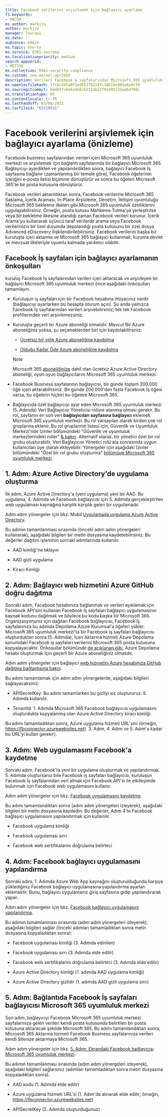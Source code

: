 ```yaml
---
title: Facebook verilerini arşivlemek için bağlayıcı ayarlama
f1.keywords:
- NOCSH
ms.author: markjjo
author: markjjo
manager: laurawi
ms.date: ''
audience: Admin
ms.topic: how-to
ms.service: O365-seccomp
ms.localizationpriority: medium
search.appverid:
- MET150
ms.collection: M365-security-compliance
ms.custom: seo-marvel-apr2020
description: Verileri Facebook & sayfalarından Microsoft 365 uyumluluk merkezi verileri içeri & için bağlantı & ayarlamayı ve ayarlamayı Microsoft 365.
ms.openlocfilehash: f7cbc2b5a0f1ed55379224fc18b1be905e8a4cf0
ms.sourcegitcommit: bdd6ffc6ebe4e6cb212ab22793d9513dae6d798c
ms.translationtype: MT
ms.contentlocale: tr-TR
ms.lasthandoff: 03/08/2022
ms.locfileid: "63319531"
---
```

# <a name="set-up-a-connector-to-archive-facebook-data-preview"></a>Facebook verilerini arşivlemek için bağlayıcı ayarlama (önizleme)

Facebook business sayfalarından verileri içeri Microsoft 365 uyumluluk merkezi ve arşivlemek için bağlantı sayfalarında bir bağlayıcı Microsoft 365. Bağlayıcıyı ayardikten ve yapılandırdikten sonra, bağlayıcı Facebook İş sayfasına bağlanır (zamanlanmış bir temele göre), Facebook öğelerinin içeriğini e-posta iletisi biçimine dönüştürür ve sonra bu öğeleri Microsoft 365'te bir posta kutusuna dönüştürür.

Facebook verileri aktarıldıktan sonra, Facebook verilerine Microsoft 365 Saklama, İçerik Araması, In-Place Arşivleme, Denetim, İletişim uyumluluğu Microsoft 365 bekletme ilkeleri gibi Microsoft 365 uyumluluk özelliklerini uygulayabilirsiniz. Örneğin, posta kutusu Mahkeme Tutma'ya yerleştirilse veya bir bekletme ilkesine atandığı zaman Facebook verileri korunur. İçerik Arama'yu kullanarak üçüncü taraf verilerde arama veya Facebook verilerinizin bir özel durumda depolandığı posta kutusunu bir özel dosya Advanced eDiscovery ilişkilendirilebilirsiniz. Facebook verilerini başka bir kuruluşta içeri aktarma ve Microsoft 365 bağlayıcı kullanmak, kuruma devlet ve mevzuat ilkeleriyle uyumlu kalmada yardımcı olabilir.

## <a name="prerequisites-for-setting-up-a-connector-for-facebook-business-pages"></a>Facebook İş sayfaları için bağlayıcı ayarlamanın önkoşulları

kuruluş Facebook İş sayfalarından verileri içeri aktaracak ve arşivleyen bir bağlayıcı Microsoft 365 uyumluluk merkezi önce aşağıdaki önkoşulları tamamlayın. 

- Kuruluşun iş sayfaları için bir Facebook hesabına ihtiyacınız vardır (bağlayıcıyı ayarlarken bu hesapta oturum açın). Şu anda yalnızca Facebook İş sayfalarından verileri arşivebilirsiniz; tek tek Facebook profillerinden veri arşivlemezsiniz.

- Kuruluşta geçerli bir Azure aboneliği olmalıdır. Mevcut Bir Azure aboneliğiniz yoksa, şu seçeneklerden biri için kaydolabilirsiniz:

    - [Ücretsiz bir yıllık Azure aboneliğine kaydolma](https://azure.microsoft.com/free)

    - [Olduğu Kadar Öde Azure aboneliğine kaydolma](https://azure.microsoft.com/pricing/purchase-options/pay-as-you-go/)

    > [!NOTE]
    > Microsoft 365 [aboneliğinize](use-your-free-azure-ad-subscription-in-office-365.md) dahil olan ücretsiz Azure Active Directory aboneliği, oyun oyun bağlayıcılarını Microsoft 365 uyumluluk merkezi.

- Facebook Business sayfalarının bağlayıcısı, bir günde toplam 200.000 öğe içeri aktarabilirsiniz. Bir günde 200.000'den fazla Facebook İş öğesi varsa, bu öğelerin hiçbiri bu öğelere Microsoft 365.

- Bağlayıcıda özel bağlayıcıyı ayar eden Microsoft 365 uyumluluk merkezi (5. Adımda) Veri Bağlayıcısı Yöneticisi rolüne atanmış olması gerekir. Bu rol, sayfanın en son veri **bağlayıcıları sayfasına bağlayıcı** eklemek Microsoft 365 uyumluluk merkezi. Bu rol varsayılan olarak birden çok rol gruplarına eklenir. Bu rol gruplarının listesi için, Güvenlik ve Uyumluluk Merkezi'nde İzinler bölümündeki "Güvenlik ve uyumluluk merkezlerindeki roller" [& bakın](../security/office-365-security/permissions-in-the-security-and-compliance-center.md#roles-in-the-security--compliance-center). Alternatif olarak, bir yönetici özel bir rol grubu oluşturabilir, Veri Bağlayıcısı Yönetici rolü ata sonrasında uygun kullanıcıları üye olarak ekleyebilir. Yönergeler için aşağıdaki İzinler bölümündeki "Özel bir rol grubu oluşturma" [bölümüne Microsoft 365 uyumluluk merkezi](microsoft-365-compliance-center-permissions.md#create-a-custom-role-group).

## <a name="step-1-create-an-app-in-azure-active-directory"></a>1. Adım: Azure Active Directory'de uygulama oluşturma

İlk adım, Azure Active Directory'a (yeni uygulama) yeni bir AAD. Bu uygulama, 4. Adımda ve Facebook bağlayıcısı için 5. Adımda gerçekleştirilen web uygulaması kaynağına karşılık karşılık gelen bir uygulamadır. 

Adım adım yönergeler için bkz. Mobil [Uygulamada uygulama Azure Active Directory](deploy-facebook-connector.md#step-1-create-an-app-in-azure-active-directory).

Bu adımın tamamlanması sırasında (önceki adım adım yönergeleri kullanarak), aşağıdaki bilgileri bir metin dosyasına kaydetebilirsiniz. Bu değerler dağıtım işleminin sonraki adımlarında kullanılır.

- AAD kimliği'ne tıklayın

- AAD gizli uygulama

- Kiracı Kimliği

## <a name="step-2-deploy-the-connector-web-service-from-github-to-your-azure-account"></a>2. Adım: Bağlayıcı web hizmetini Azure GitHub doğru dağıtma

Sonraki adım, Facebook hesabınıza bağlanmak ve verileri ayıklamak için Facebook API'sini kullanan Facebook İş sayfaları bağlayıcı uygulamasının kaynak kodunu dağıtmak ve böylece bu kodu başka bir Microsoft 365. Organizasyonunız için dağıtan Facebook bağlayıcısı, Facebook İş sayfalarınıza bu adımda Depolama Azure Kurumsal'a öğeleri yükler. Microsoft 365 uyumluluk merkezi'ta bir Facebook iş sayfaları bağlayıcısı oluşturduktan sonra (5. Adımda), İçeri Aktarma hizmeti Azure Depolama konumdaki Facebook iş sayfaları verilerini Microsoft 365 posta kutusuna kopyalayacaktır. Önkoşullar bölümünde [de açıklanan gibi](#prerequisites-for-setting-up-a-connector-for-facebook-business-pages), Azure Depolama hesabı oluşturmak için geçerli bir Azure aboneliğiniz olmalıdır.

Adım adım yönergeler için bağlayıcı [web hizmetini Azure hesabınıza GitHub dağıtma bağlantısına bakın](deploy-facebook-connector.md#step-2-deploy-the-connector-web-service-from-github-to-your-azure-account).

Bu adımı tamamlamak için adım adım yönergelerde, aşağıdaki bilgileri sağlayacaksiniz:

- APISecretKey: Bu adımı tamamlarken bu gizliyi siz oluştururuz. 5. Adımda kullanılır.

- TenantId: 1. Adımda Microsoft 365 Facebook bağlayıcısı uygulamasını oluşturdukta kopyalanmış olan Azure Active Directory kiracı kimliği.

Bu adımı tamamladıktan sonra, Azure uygulama hizmeti URL'sini (örneğin, https://fbconnector.azurewebsites.net). 3. Adım, 4. Adım ve 5. Adım'a kadar bu URL'yi kullan gerekir).

## <a name="step-3-register-the-web-app-on-facebook"></a>3. Adım: Web uygulamasını Facebook'a kaydetme

Sonraki adım, Facebook'ta yeni bir uygulama oluşturmak ve yapılandırmak. 5. Adımda oluştursanız bile Facebook iş sayfaları bağlayıcısı, kuruluşun Facebook İş sayfalarından veri almak için Facebook API'si ile etkileşimde bulunmak için Facebook web uygulamasını kullanır.

Adım adım yönergeler için bkz. [Facebook uygulamasını kaydetme](deploy-facebook-connector.md#step-3-register-the-facebook-app).

Bu adımı tamamlandıktan sonra (adım adım yönergeleri izleyerek), aşağıdaki bilgileri bir metin dosyasına kaydedin. Bu değerler, Adım 4'te Facebook bağlayıcı uygulamasını yapılandırmak için kullanılır.

- Facebook uygulama kimliği

- Facebook uygulaması sırrı

- Facebook web sertifikalarını doğrulama belirteci

## <a name="step-4-configure-the-facebook-connector-app"></a>4. Adım: Facebook bağlayıcı uygulamasını yapılandırma

Sonraki adım, 1. Adımda Azure Web App kaynağını oluşturulduğunda karşıya yüklediğiniz Facebook bağlayıcı uygulamasına yapılandırma ayarları eklemektir. Bunu, bağlayıcı uygulamanız giriş sayfasına gidip yapılandırarak yapar.

Adım adım yönergeler için bkz. [Facebook bağlayıcı uygulamasını yapılandırma](archive-facebook-data-with-sample-connector.md#step-4-configure-the-facebook-connector-app).

Bu adımın tamamlanması sırasında (adım adım yönergeleri izleyerek), aşağıdaki bilgileri sağlar (önceki adımları tamamladıktan sonra metin dosyasına kopyaladıktan sonra):

- Facebook uygulaması kimliği (3. Adımda edinilen)

- Facebook uygulaması sırrı (3. Adımda elde edilir)

- Facebook web sertifikalarını doğrulama belirteci (3. Adımda elde edilir)

- Azure Active Directory kimliği (1. adımda AAD uygulama kimliği)

- Azure Active Directory gizlidir (1. adımda AAD gizli uygulama sırrı)

## <a name="step-5-set-up-a-facebook-business-pages-connector-in-the-microsoft-365-compliance-center"></a>5. Adım: Bağlantıda Facebook İş sayfaları bağlayıcısı Microsoft 365 uyumluluk merkezi

Son adım, bağlayıcıyı Facebook Microsoft 365 uyumluluk merkezi sayfalarınıza gelen verileri kendi posta kutusunda belirtilen bir posta kutusuna aktaracak şekilde Microsoft 365. Bu adımı tamamlandıktan sonra, Microsoft 365 Aktarma hizmeti Facebook Business sayfalarınıza verileri kendi Sitenize aktarmaya Microsoft 365.

Adım adım yönergeler için bkz. [5. Adım: Ekrandaki Facebook bağlayıcısı Microsoft 365 uyumluluk merkezi](deploy-facebook-connector.md#step-5-set-up-a-facebook-connector-in-the-microsoft-365-compliance-center). 

Bu adımın tamamlanması sırasında (adım adım yönergeleri izleyerek), aşağıdaki bilgileri sağlarsınız (adımları tamamladıktan sonra metin dosyasına kopyaladıktan sonra).

- AAD kodu (1. Adımda elde edilir)

- Azure uygulama hizmeti URL'si (1. Adım'da alınarak elde edilir; örneğin, https://fbconnector.azurewebsites.net)

- APISecretKey (2. Adımda oluşturduğunuz)